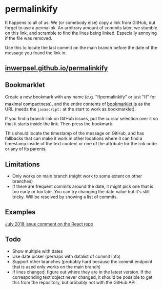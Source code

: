 # permalinkify

It happens to all of us. We (or somebody else) copy a link from GitHub, but forget to use a permalink.
An arbitrary amount of commits later, we stumble on this link, and scramble to find the lines being linked.
Especially annoying if the file was removed.

Use this to locate the last commit on the main branch before the date of the message you found the link in.

## [inwerpsel.github.io/permalinkify](https://inwerpsel.github.io/permalinkify)

## Bookmarklet
Create a new bookmark with any name (e.g. "⛓permalinkify" or just "⛓" for maximal compactness),
and the entire contents of [bookmarklet.js](https://github.com/Inwerpsel/permalinkify/blob/main/bookmarklet.js) as the URL (needs the `javascript:` at the start to work as bookmarklet).

If you find a branch link on GitHub issues, put the cursor selection over it so that it starts inside the link.
Then press the bookmark.

This should locate the timestamp of the message on GitHub, and has fallbacks that can make it work in other locations
where it can find a timestamp inside of the text content or one of the attribute for the link node or any of its parents.

## Limitations
* Only works on main branch (might work to some extent on other branches)
* If there are frequent commits around the date, it might pick one that is too early or too late.
You can try changing the date value but it's still tricky.
Will be resolved by showing a list of commits.

## Examples
[July 2018 issue comment on the React repo](https://github.com/facebook/react/issues/13206#issuecomment-404950040)


## Todo
* Show multiple with dates
* Use date picker (perhaps with datalist of commit info)
* Support other branches (probably hard because the commit endpoint that is used only works on the main branch)
* If lines changed, figure out where they are in the latest version. If the corresponding text object never changed,
it should be possible to get this from the repository, but probably not with the GitHub API.
